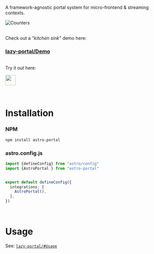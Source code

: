 A framework-agnostic portal system for micro-frontend & streaming contexts.

![Counters](https://user-images.githubusercontent.com/10906415/168481107-909fc126-783d-409e-8dd6-b2ca12cd69d4.jpg)


&nbsp;  
Check out a *"kitchen sink"* demo here:  
### [lazy-portal/Demo](https://github.com/Enteleform/lazy-portal/tree/main/apps/Demo#readme)


&nbsp;  
Try it out here:

<a href="https://stackblitz.com/edit/github-wxgykc?file=src%2Fpages%2Findex.astro">
  <img height="32" src="https://developer.stackblitz.com/img/open_in_stackblitz.svg"/>
</a>




&nbsp;  
<!--########################################################################-->
# Installation
<!--########################################################################-->

### NPM

```bash
npm install astro-portal
```

### astro.config.js
```ts
import {defineConfig} from "astro/config"
import {AstroPortal } from "astro-portal"


export default defineConfig({
  integrations: [
    AstroPortal(),
  ],
})
```




&nbsp;  
<!--########################################################################-->
# Usage
<!--########################################################################-->

See: [`lazy-portal/#Usage`](https://github.com/Enteleform/lazy-portal/tree/main/packages/lazy-portal#usage)
